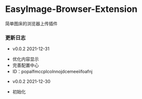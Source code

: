 # EasyImage-Browser-Extension
简单图床的浏览器上传插件

### 更新日志

* v0.0.2 2021-12-31
- 优化内容显示
- 完善配置中心
- ID：popalfmccplcolnnojdcemeeiifoafnj

* v0.0.2 2021-12-30
- 初始化